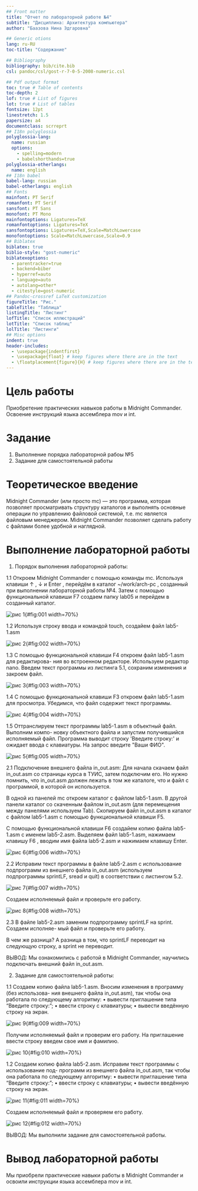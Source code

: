 ```yaml
---
## Front matter
title: "Отчет по лабораторной работе №4"
subtitle: "Дисциплина: Архитектура компьютера"
author: "Баазова Нина Эдгаровна"

## Generic otions
lang: ru-RU
toc-title: "Содержание"

## Bibliography
bibliography: bib/cite.bib
csl: pandoc/csl/gost-r-7-0-5-2008-numeric.csl

## Pdf output format
toc: true # Table of contents
toc-depth: 2
lof: true # List of figures
lot: true # List of tables
fontsize: 12pt
linestretch: 1.5
papersize: a4
documentclass: scrreprt
## I18n polyglossia
polyglossia-lang:
  name: russian
  options:
	- spelling=modern
	- babelshorthands=true
polyglossia-otherlangs:
  name: english
## I18n babel
babel-lang: russian
babel-otherlangs: english
## Fonts
mainfont: PT Serif
romanfont: PT Serif
sansfont: PT Sans
monofont: PT Mono
mainfontoptions: Ligatures=TeX
romanfontoptions: Ligatures=TeX
sansfontoptions: Ligatures=TeX,Scale=MatchLowercase
monofontoptions: Scale=MatchLowercase,Scale=0.9
## Biblatex
biblatex: true
biblio-style: "gost-numeric"
biblatexoptions:
  - parentracker=true
  - backend=biber
  - hyperref=auto
  - language=auto
  - autolang=other*
  - citestyle=gost-numeric
## Pandoc-crossref LaTeX customization
figureTitle: "Рис."
tableTitle: "Таблица"
listingTitle: "Листинг"
lofTitle: "Список иллюстраций"
lotTitle: "Список таблиц"
lolTitle: "Листинги"
## Misc options
indent: true
header-includes:
  - \usepackage{indentfirst}
  - \usepackage{float} # keep figures where there are in the text
  - \floatplacement{figure}{H} # keep figures where there are in the text
---
```


# Цель работы

Приобретение практических навыков работы в Midnight Commander. Освоение инструкций
языка ассемблера mov и int.



# Задание

1. Выполнение порядка лабораторной рабоы №5
2. Задание для самостоятельной работы



# Теоретическое введение

Midnight Commander (или просто mc) — это программа, которая позволяет просматривать
структуру каталогов и выполнять основные операции по управлению файловой системой,
т.е. mc является файловым менеджером. Midnight Commander позволяет сделать работу с
файлами более удобной и наглядной.



# Выполнение лабораторной работы

1. Порядок выполнения лабораторной работы:

1.1   Откроем Midnight Commander с помощью команды mc. Используя клавиши  ↑ , ↓ и Enter , перейдём в каталог ~/work/arch-pc , созданный при выполнении лабораторной работы №4. Затем с помощью функциональной клавиши F7 создаем папку lab05 и перейдем в созданный каталог.

![рис 1](image/1.png){#fig:001 width=70%}

1.2   Используя строку ввода и командой touch, создайем файл lab5-1.asm 

![рис 2](image/2.png){#fig:002 width=70%}

1.3   С помощью функциональной клавиши F4 откроем файл lab5-1.asm для редактирова-
ния во встроенном редакторе. Используем редактор nano. Введем текст программы из листинга 5.1, сохраним изменения и закроем файл.

![рис 3](image/3.png){#fig:003 width=70%}

1.4   С помощью функциональной клавиши F3 откроем файл lab5-1.asm для просмотра.
Убедимся, что файл содержит текст программы.

![рис 4](image/4.png){#fig:004 width=70%}

1.5   Оттранслируем текст программы lab5-1.asm в объектный файл. Выполним компо-
новку объектного файла и запустим получившийся исполняемый файл. Программа выводит строку 'Введите строку:' и ожидает ввода с клавиатуры. На запрос введите "Ваши ФИО".

![рис 5](image/5.png){#fig:005 width=70%}

2.1   Подключение внешнего файла in_out.asm: 
Для начала скачаем файл in_out.asm
cо страницы курса в ТУИС, затем подключим его. Но нужно помнить, что in_out.asm должен лежать в том же каталоге, что и файл с программой, в которой он используется.

В одной из панелей mc откроем каталог с файлом lab5-1.asm. В другой панели каталог
со скаченным файлом in_out.asm (для перемещения между панелями используем Tab).
Скопируем файл in_out.asm в каталог с файлом lab5-1.asm с помощью функциональной
клавиши F5.

С помощью функциональной клавиши F6 создайем копию файла lab5-1.asm с именем
lab5-2.asm. Выделяем файл lab5-1.asm, нажимаем клавишу F6 , вводим имя файла
lab5-2.asm и нажимаем клавишу Enter.

![рис 6](image/6.png){#fig:006 width=70%}

2.2   Исправим текст программы в файле lab5-2.asm с использование подпрограмм из
внешнего файла in_out.asm (используем подпрограммы sprintLF, sread и quit) в
соответствии с листингом 5.2.

![рис 7](image/7.png){#fig:007 width=70%}

Создаем исполняемый файл и проверьте его работу.

![рис 8](image/8.png){#fig:008 width=70%}

2.3   В файле lab5-2.asm заменим подпрограмму sprintLF на sprint. Создаем исполняе-
мый файл и проверьте его работу. 

В чем же разница?
А разница в том, что sprintLF переводит на следующую строку, а sprint не переводит.

ВЫВОД: Мы ознакомились с работой в Midnight Commander, научились подключать внешний файл in_out.asm.

2. Задание для самостоятельной работы:

1.1    Создаем копию файла lab5-1.asm. Вносим изменения в программу (без использова-
ния внешнего файла in_out.asm), так чтобы она работала по следующему алгоритму:
• вывести приглашение типа “Введите строку:”;
• ввести строку с клавиатуры;
• вывести введённую строку на экран.

![рис 9](image/9.png){#fig:009 width=70%}

Получим исполняемый файл и проверим его работу. На приглашение ввести строку
введем свое имя и фамилию.

![рис 10](image/10.png){#fig:010 width=70%}

1.2   Создаем копию файла lab5-2.asm. Исправим текст программы с использование под-
программ из внешнего файла in_out.asm, так чтобы она работала по следующему
алгоритму:
• вывести приглашение типа “Введите строку:”;
• ввести строку с клавиатуры;
• вывести введённую строку на экран.

![рис 11](image/11.png){#fig:011 width=70%}

Создаем исполняемый файл и проверяем его работу.

![рис 12](image/12.png){#fig:012 width=70%}

ВЫВОД: Мы выполнили задание для самостоятельной работы.



# Вывод лабораторной работы

Мы приобрели практические навыки работы в Midnight Commander и освоили инструкции
языка ассемблера mov и int.
